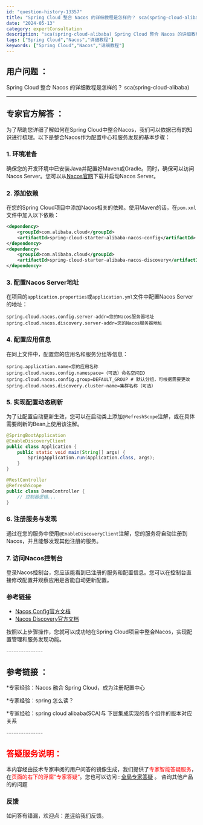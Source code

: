 ```yaml
---
id: "question-history-13357"
title: "Spring Cloud 整合 Nacos 的详细教程是怎样的？ sca(spring-cloud-alibaba)"
date: "2024-05-13"
category: expertConsultation
description: "sca(spring-cloud-alibaba) Spring Cloud 整合 Nacos 的详细教程是怎样的？"
tags: ["Spring Cloud","Nacos","详细教程"]
keywords: ["Spring Cloud","Nacos","详细教程"]
---
```


## 用户问题 ： 
 Spring Cloud 整合 Nacos 的详细教程是怎样的？ sca(spring-cloud-alibaba) 

---------------
## 专家官方解答 ：

为了帮助您详细了解如何在Spring Cloud中整合Nacos，我们可以依据已有的知识进行梳理。以下是整合Nacos作为配置中心和服务发现的基本步骤：

### 1. 环境准备
确保您的开发环境中已安装Java并配置好Maven或Gradle。同时，确保可以访问Nacos Server。您可以从[Nacos官网](https://nacos.io/)下载并启动Nacos Server。

### 2. 添加依赖
在您的Spring Cloud项目中添加Nacos相关的依赖。使用Maven的话，在`pom.xml`文件中加入以下依赖：

```xml
<dependency>
    <groupId>com.alibaba.cloud</groupId>
    <artifactId>spring-cloud-starter-alibaba-nacos-config</artifactId>
</dependency>
<dependency>
    <groupId>com.alibaba.cloud</groupId>
    <artifactId>spring-cloud-starter-alibaba-nacos-discovery</artifactId>
</dependency>
```

### 3. 配置Nacos Server地址
在项目的`application.properties`或`application.yml`文件中配置Nacos Server的地址：

```properties
spring.cloud.nacos.config.server-addr=您的Nacos服务器地址
spring.cloud.nacos.discovery.server-addr=您的Nacos服务器地址
```

### 4. 配置应用信息
在同上文件中，配置您的应用名和服务分组等信息：

```properties
spring.application.name=您的应用名称
spring.cloud.nacos.config.namespace=（可选）命名空间ID
spring.cloud.nacos.config.group=DEFAULT_GROUP # 默认分组，可根据需要更改
spring.cloud.nacos.discovery.cluster-name=集群名称（可选）
```

### 5. 实现配置动态刷新
为了让配置自动更新生效，您可以在启动类上添加`@RefreshScope`注解，或在具体需要刷新的Bean上使用该注解。

```java
@SpringBootApplication
@EnableDiscoveryClient
public class Application {
    public static void main(String[] args) {
        SpringApplication.run(Application.class, args);
    }
}

@RestController
@RefreshScope
public class DemoController {
    // 控制器逻辑...
}
```

### 6. 注册服务与发现
通过在您的服务中使用`@EnableDiscoveryClient`注解，您的服务将自动注册到Nacos，并且能够发现其他注册的服务。

### 7. 访问Nacos控制台
登录Nacos控制台，您应该能看到已注册的服务和配置信息。您可以在控制台直接修改配置并观察应用是否能自动更新配置。

### 参考链接
- [Nacos Config官方文档](https://github.com/spring-cloud-incubator/spring-cloud-alibaba/wiki/Nacos-config)
- [Nacos Discovery官方文档](https://github.com/spring-cloud-incubator/spring-cloud-alibaba/wiki/Nacos-discovery)

按照以上步骤操作，您就可以成功地在Spring Cloud项目中整合Nacos，实现配置管理和服务发现功能。


<font color="#949494">---------------</font> 


## 参考链接 ：

*专家经验：Nacos 融合 Spring Cloud，成为注册配置中心 
 
 *专家经验：spring 怎么读？ 
 
 *专家经验：spring cloud alibaba(SCA)与 下层集成实现的各个组件的版本对应关系 


 <font color="#949494">---------------</font> 
 


## <font color="#FF0000">答疑服务说明：</font> 

本内容经由技术专家审阅的用户问答的镜像生成，我们提供了<font color="#FF0000">专家智能答疑服务</font>，在<font color="#FF0000">页面的右下的浮窗”专家答疑“</font>。您也可以访问 : [全局专家答疑](https://opensource.alibaba.com/chatBot) 。 咨询其他产品的的问题

### 反馈
如问答有错漏，欢迎点：[差评](https://ai.nacos.io/user/feedbackByEnhancerGradePOJOID?enhancerGradePOJOId=13359)给我们反馈。
